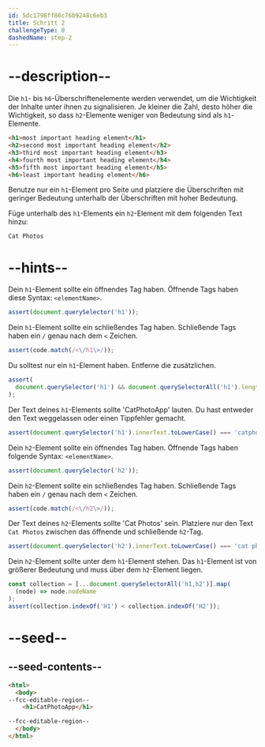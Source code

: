 ```yaml
---
id: 5dc1798ff86c76b9248c6eb3
title: Schritt 2
challengeType: 0
dashedName: step-2
---
```


# --description--

Die `h1`- bis `h6`-Überschriftenelemente werden verwendet, um die Wichtigkeit der Inhalte unter ihnen zu signalisieren. Je kleiner die Zahl, desto höher die Wichtigkeit, so dass `h2`-Elemente weniger von Bedeutung sind als `h1`-Elemente.

```html
<h1>most important heading element</h1>
<h2>second most important heading element</h2>
<h3>third most important heading element</h3>
<h4>fourth most important heading element</h4>
<h5>fifth most important heading element</h5>
<h6>least important heading element</h6>
```

Benutze nur ein `h1`-Element pro Seite und platziere die Überschriften mit geringer Bedeutung unterhalb der Überschriften mit hoher Bedeutung.

Füge unterhalb des `h1`-Elements ein `h2`-Element mit dem folgenden Text hinzu:

`Cat Photos`

# --hints--

Dein `h1`-Element sollte ein öffnendes Tag haben. Öffnende Tags haben diese Syntax: `<elementName>`.

```js
assert(document.querySelector('h1'));
```

Dein `h1`-Element sollte ein schließendes Tag haben. Schließende Tags haben ein `/` genau nach dem `<` Zeichen.

```js
assert(code.match(/<\/h1\>/));
```

Du solltest nur ein `h1`-Element haben. Entferne die zusätzlichen.

```js
assert(
  document.querySelector('h1') && document.querySelectorAll('h1').length === 1
);
```

Der Text deines `h1`-Elements sollte 'CatPhotoApp' lauten. Du hast entweder den Text weggelassen oder einen Tippfehler gemacht.

```js
assert(document.querySelector('h1').innerText.toLowerCase() === 'catphotoapp');
```

Dein `h2`-Element sollte ein öffnendes Tag haben. Öffnende Tags haben folgende Syntax: `<elementName>`.

```js
assert(document.querySelector('h2'));
```

Dein `h2`-Element sollte ein schließendes Tag haben. Schließende Tags haben ein `/` genau nach dem `<` Zeichen.

```js
assert(code.match(/<\/h2\>/));
```

Der Text deines `h2`-Elements sollte 'Cat Photos' sein. Platziere nur den Text `Cat Photos` zwischen das öffnende und schließende `h2`-Tag.

```js
assert(document.querySelector('h2').innerText.toLowerCase() === 'cat photos');
```

Dein `h2`-Element sollte unter dem `h1`-Element stehen. Das `h1`-Element ist von größerer Bedeutung und muss über dem `h2`-Element liegen.

```js
const collection = [...document.querySelectorAll('h1,h2')].map(
  (node) => node.nodeName
);
assert(collection.indexOf('H1') < collection.indexOf('H2'));
```

# --seed--

## --seed-contents--

```html
<html>
  <body>
--fcc-editable-region--
    <h1>CatPhotoApp</h1>

--fcc-editable-region--
  </body>
</html>
```

